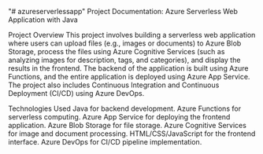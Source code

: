 "# azureserverlessapp" 
Project Documentation: Azure Serverless Web Application with Java

Project Overview
This project involves building a serverless web application where users can upload files (e.g., images or documents) to Azure Blob Storage, process the files using Azure Cognitive Services (such as analyzing images for description, tags, and categories), and display the results in the frontend. The backend of the application is built using Azure Functions, and the entire application is deployed using Azure App Service. The project also includes Continuous Integration and Continuous Deployment (CI/CD) using Azure DevOps.

Technologies Used
Java for backend development.
Azure Functions for serverless computing.
Azure App Service for deploying the frontend application.
Azure Blob Storage for file storage.
Azure Cognitive Services for image and document processing.
HTML/CSS/JavaScript for the frontend interface.
Azure DevOps for CI/CD pipeline implementation.


